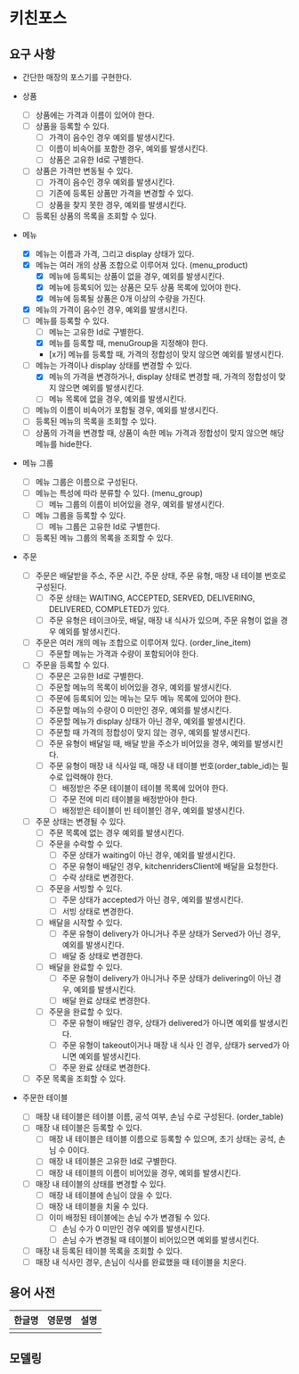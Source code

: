 # 키친포스

## 요구 사항

- 간단한 매장의 포스기를 구현한다.

- 상품
  - [ ] 상품에는 가격과 이름이 있어야 한다.
  - [ ] 상품을 등록할 수 있다.
    - [ ] 가격이 음수인 경우 예외를 발생시킨다.
    - [ ] 이름이 비속어를 포함한 경우, 예외를 발생시킨다.
    - [ ] 상품은 고유한 Id로 구별한다.
  - [ ] 상품은 가격만 변동될 수 있다.
    - [ ] 가격이 음수인 경우 예외를 발생시킨다.
    - [ ] 기존에 등록된 상품만 가격을 변경할 수 있다.
    - [ ] 상품을 찾지 못한 경우, 예외를 발생시킨다.
  - [ ] 등록된 상품의 목록을 조회할 수 있다.
  
- 메뉴
  - [x] 메뉴는 이름과 가격, 그리고 display 상태가 있다.
  - [x] 메뉴는 여러 개의 상품 조합으로 이루어져 있다. (menu_product)
    - [x] 메뉴에 등록되는 상품이 없을 경우, 예외를 발생시킨다.
    - [x] 메뉴에 등록되어 있는 상품은 모두 상품 목록에 있어야 한다.
    - [x] 메뉴에 등록될 상품은 0개 이상의 수량을 가진다.
  - [x] 메뉴의 가격이 음수인 경우, 예외를 발생시킨다.
  - [ ] 메뉴를 등록할 수 있다.
    - [ ] 메뉴는 고유한 Id로 구별한다.
    - [x] 메뉴를 등록할 때, menuGroup을 지정해야 한다.
    - [x가] 메뉴를 등록할 때, 가격의 정합성이 맞지 않으면 예외를 발생시킨다.
  - [ ] 메뉴는 가격이나 display 상태를 변경할 수 있다.
    - [x] 메뉴의 가격을 변경하거나, display 상태로 변경할 때, 가격의 정합성이 맞지 않으면 예외를 발생시킨다.
    - [ ] 메뉴 목록에 없을 경우, 예외를 발생시킨다.
  - [ ] 메뉴의 이름이 비속어가 포함될 경우, 예외를 발생시킨다.
  - [ ] 등록된 메뉴의 목록을 조회할 수 있다.
  - [ ] 상품의 가격을 변경할 때, 상품이 속한 메뉴 가격과 정합성이 맞지 않으면 해당 메뉴를 hide한다. 

- 메뉴 그룹
  - [ ] 메뉴 그룹은 이름으로 구성된다.
  - [ ] 메뉴는 특성에 따라 분류할 수 있다. (menu_group)
    - [ ] 메뉴 그룹의 이름이 비어있을 경우, 예외를 발생시킨다.
  - [ ] 메뉴 그룹을 등록할 수 있다.
    - [ ] 메뉴 그룹은 고유한 Id로 구별한다. 
  - [ ] 등록된 메뉴 그룹의 목록을 조회할 수 있다.

- 주문
  - [ ] 주문은 배달받을 주소, 주문 시간, 주문 상태, 주문 유형, 매장 내 테이블 번호로 구성된다.
    - [ ] 주문 상태는 WAITING, ACCEPTED, SERVED, DELIVERING, DELIVERED, COMPLETED가 있다.
    - [ ] 주문 유형은 테이크아웃, 배달, 매장 내 식사가 있으며, 주문 유형이 없을 경우 예외를 발생시킨다.
  - [ ] 주문은 여러 개의 메뉴 조합으로 이루어져 있다. (order_line_item)
    - [ ] 주문할 메뉴는 가격과 수량이 포함되어야 한다.
  - [ ] 주문을 등록할 수 있다.
    - [ ] 주문은 고유한 Id로 구별한다.
    - [ ] 주문할 메뉴의 목록이 비어있을 경우, 예외를 발생시킨다.
    - [ ] 주문에 등록되어 있는 메뉴는 모두 메뉴 목록에 있어야 한다.
    - [ ] 주문할 메뉴의 수량이 0 미만인 경우, 예외를 발생시킨다.
    - [ ] 주문할 메뉴가 display 상태가 아닌 경우, 예외를 발생시킨다.
    - [ ] 주문할 때 가격의 정합성이 맞지 않는 경우, 예외를 발생시킨다.
    - [ ] 주문 유형이 배달일 때, 배달 받을 주소가 비어있을 경우, 예외를 발생시킨다.
    - [ ] 주문 유형이 매장 내 식사일 때, 매장 내 테이블 번호(order_table_id)는 필수로 입력해야 한다.
      - [ ] 배정받은 주문 테이블이 테이블 목록에 있어야 한다.
      - [ ] 주문 전에 미리 테이블을 배정받아야 한다.
      - [ ] 배정받은 테이블이 빈 테이블인 경우, 예외를 발생시킨다.
  - [ ] 주문 상태는 변경될 수 있다.
    - [ ] 주문 목록에 없는 경우 예외를 발생시킨다.
    - [ ] 주문을 수락할 수 있다.
      - [ ] 주문 상태가 waiting이 아닌 경우, 예외를 발생시킨다.
      - [ ] 주문 유형이 배달인 경우, kitchenridersClient에 배달을 요청한다.
      - [ ] 수락 상태로 변경한다.
    - [ ] 주문을 서빙할 수 있다.
      - [ ] 주문 상태가 accepted가 아닌 경우, 예외를 발생시킨다.
      - [ ] 서빙 상태로 변경한다.
    - [ ] 배달을 시작할 수 있다.
      - [ ] 주문 유형이 delivery가 아니거나 주문 상태가 Served가 아닌 경우, 예외를 발생시킨다.
      - [ ] 배달 중 상태로 변경한다.
    - [ ] 배달을 완료할 수 있다.
      - [ ] 주문 유형이 delivery가 아니거나 주문 상태가 delivering이 아닌 경우, 예외를 발생시킨다.
      - [ ] 배달 완료 상태로 변경한다.
    - [ ] 주문을 완료할 수 있다.
      - [ ] 주문 유형이 배달인 경우, 상태가 delivered가 아니면 예외를 발생시킨다.
      - [ ] 주문 유형이 takeout이거나 매장 내 식사 인 경우, 상태가 served가 아니면 예외를 발생시킨다.
      - [ ] 주문 완료 상태로 변경한다. 
  - [ ] 주문 목록을 조회할 수 있다.

- 주문한 테이블
  - [ ] 매장 내 테이블은 테이블 이름, 공석 여부, 손님 수로 구성된다. (order_table)
  - [ ] 매장 내 테이블은 등록할 수 있다.
    - [ ] 매장 내 테이블은 테이블 이름으로 등록할 수 있으며, 초기 상태는 공석, 손님 수 0이다.
    - [ ] 매장 내 테이블은 고유한 Id로 구별한다.
    - [ ] 매장 내 테이블의 이름이 비어있을 경우, 예외를 발생시킨다.
  - [ ] 매장 내 테이블의 상태를 변경할 수 있다.
    - [ ] 매장 내 테이블에 손님이 앉을 수 있다.
    - [ ] 매장 내 테이블을 치울 수 있다.
    - [ ] 이미 배정된 테이블에는 손님 수가 변경될 수 있다.
      - [ ] 손님 수가 0 미만인 경우 예외를 발생시킨다.
      - [ ] 손님 수가 변경될 때 테이블이 비어있으면 예외를 발생시킨다.
  - [ ] 매장 내 등록된 테이블 목록을 조회할 수 있다.
  - [ ] 매장 내 식사인 경우, 손님이 식사를 완료했을 때 테이블을 치운다.

## 용어 사전

| 한글명 | 영문명 | 설명 |
| --- | --- | --- |
|  |  |  |

## 모델링
